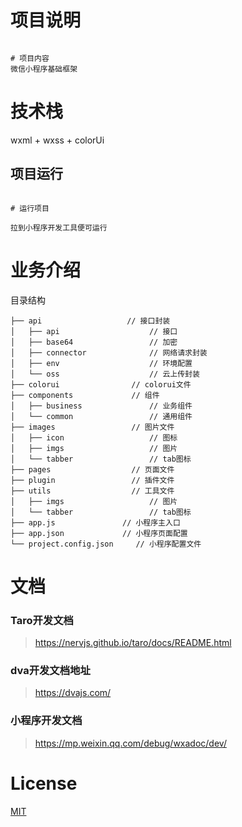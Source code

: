 # 项目说明

```

# 项目内容
微信小程序基础框架

```

# 技术栈

wxml + wxss + colorUi

## 项目运行

```

# 运行项目

拉到小程序开发工具便可运行

```

# 业务介绍

目录结构

    ├── api                   // 接口封装
    │   ├── api                    // 接口
    │   ├── base64                 // 加密
    │   ├── connector              // 网络请求封装
    │   ├── env                    // 环境配置
    │   └── oss                    // 云上传封装
    ├── colorui                // colorui文件
    ├── components             // 组件
    │   ├── business               // 业务组件
    │   └── common                 // 通用组件
    ├── images                 // 图片文件
    │   ├── icon                   // 图标
    │   ├── imgs                   // 图片
    │   └── tabber                 // tab图标
    ├── pages                  // 页面文件
    ├── plugin                 // 插件文件
    ├── utils                  // 工具文件
    │   ├── imgs                   // 图片
    │   └── tabber                 // tab图标
    ├── app.js               // 小程序主入口
    ├── app.json             // 小程序页面配置
    └── project.config.json     // 小程序配置文件


# 文档

### Taro开发文档

> https://nervjs.github.io/taro/docs/README.html

### dva开发文档地址

> https://dvajs.com/

### 小程序开发文档

> https://mp.weixin.qq.com/debug/wxadoc/dev/

# License

[MIT](LICENSE)

